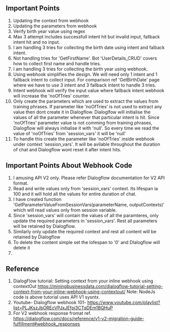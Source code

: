 ## Important Points
1. Updating the context from webhook
2. Updating the parameters from webhook
3. Verify birth year value using regex
4. Max 3 attempt includes successfull intent hit but invalid input, fallback intent hit and no input.
5. I am handling 3 tries for collecting the birth date using intent and falback intent.
6. Not handling tries for 'GetFirstName'. Bot 'UserDetails_CRUD' covers how to collect first name and handle tries.
7. I am handling 3 tries for collecting the birth year using webhook.
8. Using webhook simplifies the design. We will need only 1 intent and 1 fallback intent to collect input. For comparison ref 'GetBirthDate' page where we have to use 3 intent and 3 fallback intent to handle 3 tries.
9. Intent webhook will verify the input value where fallback intent webhook will increase the 'noOfTries' counter.
10. Only create the parameters which are used to extract the values from training phrases. If parameter like 'noOfTries' is not used to extract any value then dont create it in Dialogflow. Dialoglfow will initialise the values of all the parameter whenever that particular intent is hit. Since 'noOfTries' parameter value is not comming from training phrases, Dialogflow will always initialise it with 'null'. So every time we read the value of 'noOfTries' from 'session_vars' it will be 'null'
11. To handle this create the parameter like 'noOfTries' inside webhook under context 'session_vars'. It will be avilable throughout the duration of chat and Dialogflow wont reset it after intent hits.

## Important Points About Webhook Code
1. I amusing API V2 only. Please refer Dialogflow documentation for V2 API format.
2. Read and write values only from 'session_vars' context. Its lifespan ia 100 and it will hold all the values for entire duration of chat. 
3. I have created function 'GetParameterValueFromSessionVars(parameterName, outputContexts)' which will read values only from session variable.
4. Since 'session_vars' will contain the values of all the paramteres, only update the required parameters in 'session_vars'. Rest all parameters will be retained by Dialogflow.
5. Similarly only update the required context and rest all content will be retained by Dialogflow
6. To delete the content simple set the lofespan to '0' and DIalogflow will delete it
7. 

## Reference
1. DialogFlow tutorial: Setting context from your inline webhook using contextOut
   https://miningbusinessdata.com/dialogflow-tutorial-setting-context-from-your-inline-webhook-using-contextout/
   Note: NodeJs code is above tutorial uses API V1 sysntx.
2. Youtube- Dialogflow webhook 101- https://www.youtube.com/playlist?list=PLJKszJbOREcVPJxJEfpj3CTqDEm1BQHuP
3. For V2 webhook response fromat ref. https://dialogflow.com/docs/reference/v1-v2-migration-guide-fulfillment#webhook_responses
